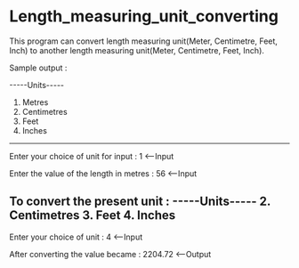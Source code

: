 # Length_measuring_unit_converting

This program can convert length measuring unit(Meter, Centimetre, Feet, Inch) to another length measuring unit(Meter, Centimetre, Feet, Inch).


Sample output : 

-----Units-----
1. Metres
2. Centimetres
3. Feet
4. Inches
----------------
Enter your choice of unit for input : 1                     <--Input

Enter the value of the length in metres : 56                <--Input

To convert the present unit : 
-----Units-----
2. Centimetres
3. Feet
4. Inches
----------------
Enter your choice of unit : 4                                <--Input

After converting the value became : 2204.72                  <--Output
